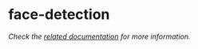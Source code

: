 # face-detection

_Check the [related documentation](https://csia-pme.github.io/csia-pme/reference/face-detection) for more information._
